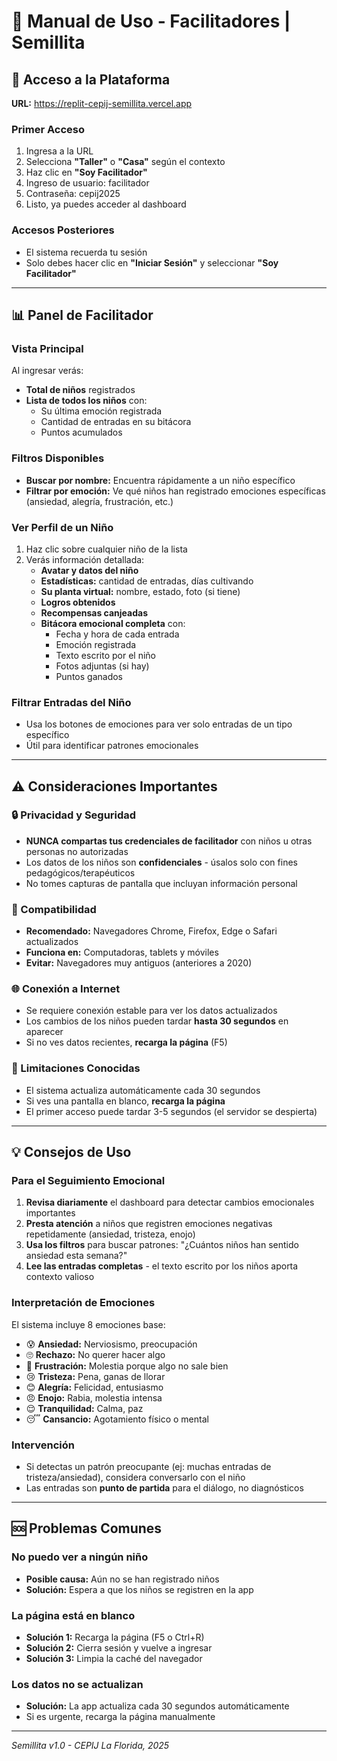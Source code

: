# 🌱 Manual de Uso - Facilitadores | Semillita

## 🚀 Acceso a la Plataforma

**URL:** https://replit-cepij-semillita.vercel.app

### Primer Acceso
1. Ingresa a la URL
2. Selecciona **"Taller"** o **"Casa"** según el contexto
3. Haz clic en **"Soy Facilitador"**
4. Ingreso de usuario: facilitador
5. Contraseña: cepij2025
6. Listo, ya puedes acceder al dashboard

### Accesos Posteriores
- El sistema recuerda tu sesión
- Solo debes hacer clic en **"Iniciar Sesión"** y seleccionar **"Soy Facilitador"**

---

## 📊 Panel de Facilitador

### Vista Principal
Al ingresar verás:
- **Total de niños** registrados
- **Lista de todos los niños** con:
  - Su última emoción registrada
  - Cantidad de entradas en su bitácora
  - Puntos acumulados

### Filtros Disponibles
- **Buscar por nombre:** Encuentra rápidamente a un niño específico
- **Filtrar por emoción:** Ve qué niños han registrado emociones específicas (ansiedad, alegría, frustración, etc.)

### Ver Perfil de un Niño
1. Haz clic sobre cualquier niño de la lista
2. Verás información detallada:
   - **Avatar y datos del niño**
   - **Estadísticas:** cantidad de entradas, días cultivando
   - **Su planta virtual:** nombre, estado, foto (si tiene)
   - **Logros obtenidos**
   - **Recompensas canjeadas**
   - **Bitácora emocional completa** con:
     - Fecha y hora de cada entrada
     - Emoción registrada
     - Texto escrito por el niño
     - Fotos adjuntas (si hay)
     - Puntos ganados

### Filtrar Entradas del Niño
- Usa los botones de emociones para ver solo entradas de un tipo específico
- Útil para identificar patrones emocionales

---

## ⚠️ Consideraciones Importantes

### 🔒 Privacidad y Seguridad
- **NUNCA compartas tus credenciales de facilitador** con niños u otras personas no autorizadas
- Los datos de los niños son **confidenciales** - úsalos solo con fines pedagógicos/terapéuticos
- No tomes capturas de pantalla que incluyan información personal

### 📱 Compatibilidad
- **Recomendado:** Navegadores Chrome, Firefox, Edge o Safari actualizados
- **Funciona en:** Computadoras, tablets y móviles
- **Evitar:** Navegadores muy antiguos (anteriores a 2020)

### 🌐 Conexión a Internet
- Se requiere conexión estable para ver los datos actualizados
- Los cambios de los niños pueden tardar **hasta 30 segundos** en aparecer
- Si no ves datos recientes, **recarga la página** (F5)

### 🐛 Limitaciones Conocidas
- El sistema actualiza automáticamente cada 30 segundos
- Si ves una pantalla en blanco, **recarga la página**
- El primer acceso puede tardar 3-5 segundos (el servidor se despierta)

---

## 💡 Consejos de Uso

### Para el Seguimiento Emocional
1. **Revisa diariamente** el dashboard para detectar cambios emocionales importantes
2. **Presta atención** a niños que registren emociones negativas repetidamente (ansiedad, tristeza, enojo)
3. **Usa los filtros** para buscar patrones: "¿Cuántos niños han sentido ansiedad esta semana?"
4. **Lee las entradas completas** - el texto escrito por los niños aporta contexto valioso

### Interpretación de Emociones
El sistema incluye 8 emociones base:
- 😰 **Ansiedad:** Nerviosismo, preocupación
- 🙄 **Rechazo:** No querer hacer algo
- 😤 **Frustración:** Molestia porque algo no sale bien
- 😢 **Tristeza:** Pena, ganas de llorar
- 😊 **Alegría:** Felicidad, entusiasmo
- 😠 **Enojo:** Rabia, molestia intensa
- 😌 **Tranquilidad:** Calma, paz
- 😴 **Cansancio:** Agotamiento físico o mental

### Intervención
- Si detectas un patrón preocupante (ej: muchas entradas de tristeza/ansiedad), considera conversarlo con el niño
- Las entradas son **punto de partida** para el diálogo, no diagnósticos

---

## 🆘 Problemas Comunes

### No puedo ver a ningún niño
- **Posible causa:** Aún no se han registrado niños
- **Solución:** Espera a que los niños se registren en la app

### La página está en blanco
- **Solución 1:** Recarga la página (F5 o Ctrl+R)
- **Solución 2:** Cierra sesión y vuelve a ingresar
- **Solución 3:** Limpia la caché del navegador

### Los datos no se actualizan
- **Solución:** La app actualiza cada 30 segundos automáticamente
- Si es urgente, recarga la página manualmente

---

*Semillita v1.0 - CEPIJ La Florida, 2025*
